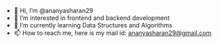 - 👋 Hi, I’m @ananyasharan29
- 👀 I’m interested in frontend and backend development
- 🌱 I’m currently learning Data Structures and Algorithms
- 📫 How to reach me, here is my mail id: ananyasharan29@gmail.com
